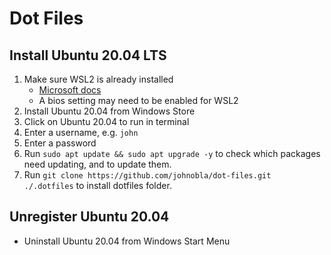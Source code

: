 # Dot Files

## Install Ubuntu 20.04 LTS

1. Make sure WSL2 is already installed
   - [Microsoft docs](https://docs.microsoft.com/en-us/windows/wsl/install-win10)
   - A bios setting may need to be enabled for WSL2
1. Install Ubuntu 20.04 from Windows Store
2. Click on Ubuntu 20.04 to run in terminal
3. Enter a username, e.g. `john`
4. Enter a password
5. Run `sudo apt update && sudo apt upgrade -y` to check which packages need updating, and to update them.
6. Run `git clone https://github.com/johnobla/dot-files.git ./.dotfiles` to install dotfiles folder.

## Unregister Ubuntu 20.04

- Uninstall Ubuntu 20.04 from Windows Start Menu